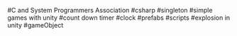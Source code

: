#C and System Programmers Association
#csharp
#singleton
#simple games with unity
#count down timer
#clock
#prefabs
#scripts
#explosion in unity
#gameObject
